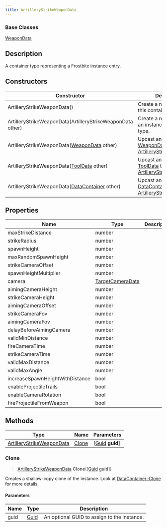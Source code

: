 ```yaml
---
title: ArtilleryStrikeWeaponData
---
```

### Base Classes

[WeaponData](/vext/ref/fb/weapondata/)

## Description

A container type representing a Frostbite instance entry.

## Constructors

| Constructor                                                                          | Description                                                                                                                               |
| ------------------------------------------------------------------------------------ | ----------------------------------------------------------------------------------------------------------------------------------------- |
| ArtilleryStrikeWeaponData()                                                          | Create a new instance of this container type.                                                                                             |
| ArtilleryStrikeWeaponData(ArtilleryStrikeWeaponData other)                           | Create a reference copy of an instance of the same type.                                                                                  |
| ArtilleryStrikeWeaponData([WeaponData](/vext/ref/fb/weapondata/) other)                            | Upcast an instance of type [WeaponData](/vext/ref/fb/weapondata/) to [ArtilleryStrikeWeaponData](/vext/ref/fb/artillerystrikeweapondata/).                            |
| ArtilleryStrikeWeaponData([ToolData](/vext/ref/fb/tooldata/) other)                                | Upcast an instance of type [ToolData](/vext/ref/fb/tooldata/) to [ArtilleryStrikeWeaponData](/vext/ref/fb/artillerystrikeweapondata/).                                |
| ArtilleryStrikeWeaponData([DataContainer](/vext/ref/shared/class/datacontainer) other) | Upcast an instance of type [DataContainer](/vext/ref/shared/class/datacontainer) to [ArtilleryStrikeWeaponData](/vext/ref/fb/artillerystrikeweapondata/). |

## Properties

| Name                            | Type                                 | Description |
| ------------------------------- | ------------------------------------ | ----------- |
| maxStrikeDistance               | number                               |             |
| strikeRadius                    | number                               |             |
| spawnHeight                     | number                               |             |
| maxRandomSpawnHeight            | number                               |             |
| strikeCameraOffset              | number                               |             |
| spawnHeightMultiplier           | number                               |             |
| camera                          | [TargetCameraData](/vext/ref/fb/targetcameradata/) |             |
| aimingCameraHeight              | number                               |             |
| strikeCameraHeight              | number                               |             |
| aimingCameraOffset              | number                               |             |
| strikeCameraFov                 | number                               |             |
| aimingCameraFov                 | number                               |             |
| delayBeforeAimingCamera         | number                               |             |
| validMinDistance                | number                               |             |
| fireCameraTime                  | number                               |             |
| strikeCameraTime                | number                               |             |
| validMaxDistance                | number                               |             |
| validMaxAngle                   | number                               |             |
| increaseSpawnHeightWithDistance | bool                                 |             |
| enableProjectileTrails          | bool                                 |             |
| enableCameraRotation            | bool                                 |             |
| fireProjectileFromWeapon        | bool                                 |             |

## Methods

| Type                                                   | Name            | Parameters                                     |
| ------------------------------------------------------ | --------------- | ---------------------------------------------- |
| [ArtilleryStrikeWeaponData](/vext/ref/fb/artillerystrikeweapondata/) | [Clone](#clone) | \[[Guid](/vext/ref/shared/class/guid) **guid**\] |

### Clone

> [ArtilleryStrikeWeaponData](/vext/ref/fb/artillerystrikeweapondata/) **Clone**(\[[Guid](/vext/ref/shared/class/guid) **guid**\])

Creates a shallow-copy clone of the instance. Look at [DataContainer::Clone](/vext/ref/shared/class/datacontainer#clone) for more details.

#### Parameters

| Name | Type         | Description                                 |
| ---- | ------------ | ------------------------------------------- |
| guid | [Guid](/vext/ref/shared/class/guid/) | An optional GUID to assign to the instance. |
